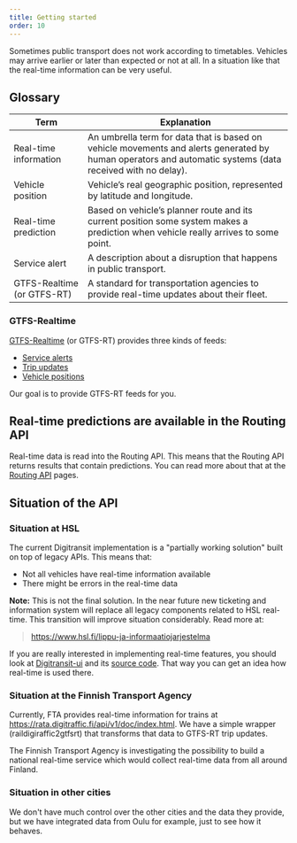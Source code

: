 ```yaml
---
title: Getting started
order: 10
---
```


Sometimes public transport does not work according to timetables. Vehicles may arrive earlier or later than expected or not at all. In a situation like that the real-time information can be very useful.

## Glossary

| Term                       | Explanation                     |
|----------------------------|---------------------------------|
| Real-time information      | An umbrella term for data that is based on vehicle movements and alerts generated by human operators and automatic systems (data received with no delay).
| Vehicle position           | Vehicle’s real geographic position, represented by latitude and longitude.
| Real-time prediction       | Based on vehicle’s planner route and its current position some system makes a prediction when vehicle really arrives to some point.
| Service alert	             | A description about a disruption that happens in public transport.
| GTFS-Realtime (or GTFS-RT) | A standard for transportation agencies to provide real-time updates about their fleet.

### GTFS-Realtime

[GTFS-Realtime](https://developers.google.com/transit/gtfs-realtime/) (or GTFS-RT) provides three kinds of feeds:

- [Service alerts](https://developers.google.com/transit/gtfs-realtime/guides/service-alerts)
- [Trip updates](https://developers.google.com/transit/gtfs-realtime/guides/trip-updates)
- [Vehicle positions](https://developers.google.com/transit/gtfs-realtime/guides/vehicle-positions)

Our goal is to provide GTFS-RT feeds for you.

## Real-time predictions are available in the Routing API
Real-time data is read into the Routing API. This means that the Routing API returns results that contain predictions. You can read more about that at the [Routing API](../../1-routing-api/) pages.

## Situation of the API

### Situation at HSL
The current Digitransit implementation is a "partially working solution" built on top of legacy APIs. This means that:
- Not all vehicles have real-time information available
- There might be errors in the real-time data

**Note:** This is not the final solution. In the near future new ticketing and information system will replace all legacy components related to HSL real-time. This transition will improve situation considerably. Read more at:
> https://www.hsl.fi/lippu-ja-informaatiojarjestelma

If you are really interested in implementing real-time features, you should look at [Digitransit-ui](../../5-digitransit-ui/) and its [source code](https://github.com/HSLdevcom/digitransit-ui). That way you can get an idea how real-time is used there.

### Situation at the Finnish Transport Agency
Currently, FTA provides real-time information for trains at https://rata.digitraffic.fi/api/v1/doc/index.html. We have a simple wrapper (raildigiraffic2gtfsrt) that transforms that data to GTFS-RT trip updates.

The Finnish Transport Agency is investigating the possibility to build a national real-time service which would collect real-time data from all around Finland.

### Situation in other cities
We don't have much control over the other cities and the data they provide, but we have integrated data from Oulu for example, just to see how it behaves.
